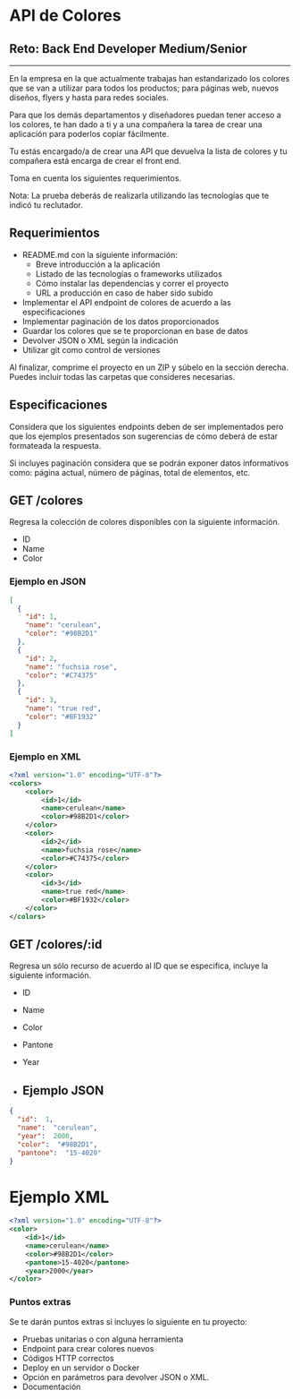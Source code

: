 # API de Colores

## Reto: Back End Developer Medium/Senior

---

En la empresa en la que actualmente trabajas han estandarizado los colores que se van a utilizar para todos los
productos; para páginas web, nuevos diseños, flyers y hasta para redes sociales.

Para que los demás departamentos y diseñadores puedan tener acceso a los colores, te han dado a ti y a una compañera la
tarea de crear una aplicación para poderlos copiar fácilmente.

Tu estás encargado/a de crear una API que devuelva la lista de colores y tu compañera está encarga de crear el front
end.

Toma en cuenta los siguientes requerimientos.

Nota: La prueba deberás de realizarla utilizando las tecnologías que te indicó tu reclutador.

## Requerimientos

- README.md con la siguiente información:
    - Breve introducción a la aplicación
    - Listado de las tecnologías o frameworks utilizados
    - Cómo instalar las dependencias y correr el proyecto
    - URL a producción en caso de haber sido subido
- Implementar el API endpoint de colores de acuerdo a las especificaciones
- Implementar paginación de los datos proporcionados
- Guardar los colores que se te proporcionan en base de datos
- Devolver JSON o XML según la indicación
- Utilizar git como control de versiones

Al finalizar, comprime el proyecto en un ZIP y súbelo en la sección derecha. Puedes incluir todas las carpetas que
consideres necesarias.

## Especificaciones

Considera que los siguientes endpoints deben de ser implementados pero que los ejemplos presentados son sugerencias de
cómo deberá de estar formateada la respuesta.

Si incluyes paginación considera que se podrán exponer datos informativos como: página actual, número de páginas, total
de elementos, etc.

## GET /colores

Regresa la colección de colores disponibles con la siguiente información.

- ID
- Name
- Color

### Ejemplo en JSON

```json
[
  {
    "id": 1,
    "name": "cerulean",
    "color": "#98B2D1"
  },
  {
    "id": 2,
    "name": "fuchsia rose",
    "color": "#C74375"
  },
  {
    "id": 3,
    "name": "true red",
    "color": "#BF1932"
  }
]
```

### Ejemplo en XML

```xml
<?xml version="1.0" encoding="UTF-8"?>
<colors>
    <color>
        <id>1</id>
        <name>cerulean</name>
        <color>#98B2D1</color>
    </color>
    <color>
        <id>2</id>
        <name>fuchsia rose</name>
        <color>#C74375</color>
    </color>
    <color>
        <id>3</id>
        <name>true red</name>
        <color>#BF1932</color>
    </color>
</colors>
```

## GET /colores/:id

Regresa un sólo recurso de acuerdo al ID que se especifica, incluye la siguiente información.

- ID
- Name
- Color
- Pantone
- Year

- ## Ejemplo JSON

```json
{
  "id":  1,
  "name":  "cerulean",
  "year":  2000,
  "color":  "#98B2D1",
  "pantone":  "15-4020"
}
```

# Ejemplo XML

```xml
<?xml version="1.0" encoding="UTF-8"?>
<color>
    <id>1</id>
    <name>cerulean</name>
    <color>#98B2D1</color>
    <pantone>15-4020</pantone>
    <year>2000</year>
</color>
```

### Puntos extras

Se te darán puntos extras si incluyes lo siguiente en tu proyecto:

- Pruebas unitarias o con alguna herramienta
- Endpoint para crear colores nuevos
- Códigos HTTP correctos
- Deploy en un servidor o Docker
- Opción en parámetros para devolver JSON o XML.
- Documentación